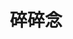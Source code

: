 ---
title: 碎碎念
description: 一些无法分类的，只会发一次的内容，大多是关于我自己
image: image.jpeg

# Badge style
style:
    background: "#2a9d8f"
    color: "#fff"
---